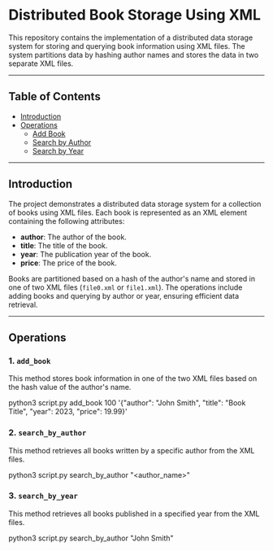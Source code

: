 # Distributed Book Storage Using XML

This repository contains the implementation of a distributed data storage system for storing and querying book information using XML files. The system partitions data by hashing author names and stores the data in two separate XML files.

---

## Table of Contents

- [Introduction](#introduction)
- [Operations](#operations)
  - [Add Book](#1-add_book)
  - [Search by Author](#2-search_by_author)
  - [Search by Year](#3-search_by_year)
---

## Introduction

The project demonstrates a distributed data storage system for a collection of books using XML files. Each book is represented as an XML element containing the following attributes:
- **author**: The author of the book.
- **title**: The title of the book.
- **year**: The publication year of the book.
- **price**: The price of the book.

Books are partitioned based on a hash of the author's name and stored in one of two XML files (`file0.xml` or `file1.xml`). The operations include adding books and querying by author or year, ensuring efficient data retrieval.

---

## Operations

### 1. `add_book`

This method stores book information in one of the two XML files based on the hash value of the author's name.

python3 script.py add_book 100 '{"author": "John Smith", "title": "Book Title", "year": 2023, "price": 19.99}'

### 2. `search_by_author`

This method retrieves all books written by a specific author from the XML files.

python3 script.py search_by_author "<author_name>"

### 3. `search_by_year`

This method retrieves all books published in a specified year from the XML files.

python3 script.py search_by_author "John Smith"

